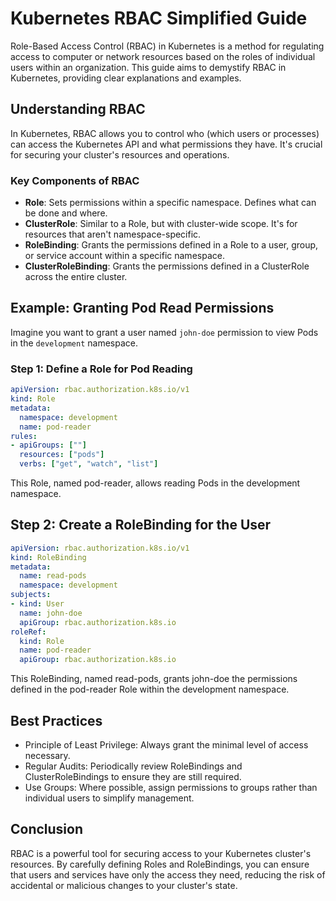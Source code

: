 # Kubernetes RBAC Simplified Guide

Role-Based Access Control (RBAC) in Kubernetes is a method for regulating access to computer or network resources based on the roles of individual users within an organization. This guide aims to demystify RBAC in Kubernetes, providing clear explanations and examples.

## Understanding RBAC

In Kubernetes, RBAC allows you to control who (which users or processes) can access the Kubernetes API and what permissions they have. It's crucial for securing your cluster's resources and operations.

### Key Components of RBAC

- **Role**: Sets permissions within a specific namespace. Defines what can be done and where.
- **ClusterRole**: Similar to a Role, but with cluster-wide scope. It's for resources that aren't namespace-specific.
- **RoleBinding**: Grants the permissions defined in a Role to a user, group, or service account within a specific namespace.
- **ClusterRoleBinding**: Grants the permissions defined in a ClusterRole across the entire cluster.

## Example: Granting Pod Read Permissions

Imagine you want to grant a user named `john-doe` permission to view Pods in the `development` namespace.

### Step 1: Define a Role for Pod Reading

```yaml
apiVersion: rbac.authorization.k8s.io/v1
kind: Role
metadata:
  namespace: development
  name: pod-reader
rules:
- apiGroups: [""]
  resources: ["pods"]
  verbs: ["get", "watch", "list"]
```

This Role, named pod-reader, allows reading Pods in the development namespace.



## Step 2: Create a RoleBinding for the User
```yaml
apiVersion: rbac.authorization.k8s.io/v1
kind: RoleBinding
metadata:
  name: read-pods
  namespace: development
subjects:
- kind: User
  name: john-doe
  apiGroup: rbac.authorization.k8s.io
roleRef:
  kind: Role
  name: pod-reader
  apiGroup: rbac.authorization.k8s.io

```

This RoleBinding, named read-pods, grants john-doe the permissions defined in the pod-reader Role within the development namespace.
## Best Practices

- Principle of Least Privilege: Always grant the minimal level of access necessary.
- Regular Audits: Periodically review RoleBindings and ClusterRoleBindings to ensure they are still required.
- Use Groups: Where possible, assign permissions to groups rather than individual users to simplify management.
## Conclusion

RBAC is a powerful tool for securing access to your Kubernetes cluster's resources. By carefully defining Roles and RoleBindings, you can ensure that users and services have only the access they need, reducing the risk of accidental or malicious changes to your cluster's state.
